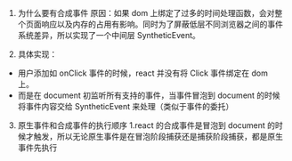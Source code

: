 1. 为什么要有合成事件
   原因：如果 dom 上绑定了过多的时间处理函数，会对整个页面响应以及内存的占用有影响。同时为了屏蔽低层不同浏览器之间的事件系统差异，所以实现了一个中间层 SyntheticEvent。

2. 具体实现：

-   用户添加如 onClick 事件的时候，react 并没有将 Click 事件绑定在 dom 上。
-   而是在 document 初监听所有支持的事件，当事件冒泡到 document 的时候将事件内容交给 SyntheticEvent 来处理（类似于事件的委托）

3. 原生事件和合成事件的执行顺序
   1.react 的合成事件是冒泡到 document 的时候才触发，所以无论原生事件是在冒泡阶段捕获还是捕获阶段捕获，都是原生事件先执行
